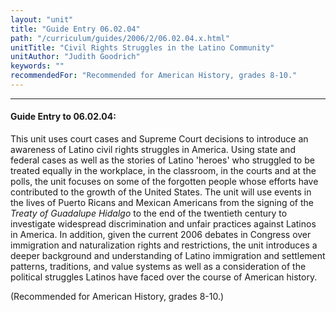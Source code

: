 ```yaml
---
layout: "unit"
title: "Guide Entry 06.02.04"
path: "/curriculum/guides/2006/2/06.02.04.x.html"
unitTitle: "Civil Rights Struggles in the Latino Community"
unitAuthor: "Judith Goodrich"
keywords: ""
recommendedFor: "Recommended for American History, grades 8-10."
---
```

<body>
<hr/>
 <h4>
  Guide Entry to 06.02.04:
 </h4>
 <p>
  This unit uses court cases and Supreme Court decisions to introduce an awareness of Latino civil rights struggles in America. Using state and federal cases as well as the stories of Latino 'heroes' who struggled to be treated equally in the workplace, in the classroom, in the courts and at the polls, the unit focuses on some of the forgotten people whose efforts have contributed to the growth of the United States. The unit will use events in the lives of Puerto Ricans and Mexican Americans from the signing of the
  <i>
   Treaty of Guadalupe Hidalgo
  </i>
  to the end of the twentieth century to investigate widespread discrimination and unfair practices against Latinos in America. In addition, given the current 2006 debates in Congress over immigration and naturalization rights and restrictions, the unit introduces a deeper background and understanding of Latino immigration and settlement patterns, traditions, and value systems as well as a consideration of the political struggles Latinos have faced over the course of American history.
 </p>
<p>
  (Recommended for American History, grades 8-10.)
 </p>

</body>